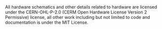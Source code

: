 All hardware schematics and other details related to hardware are licensed under the CERN-OHL-P-2.0 (CERM Open Hardware License Version 2 Permissive) license, all other work including but not limited to code and documentation is under the MIT License.
